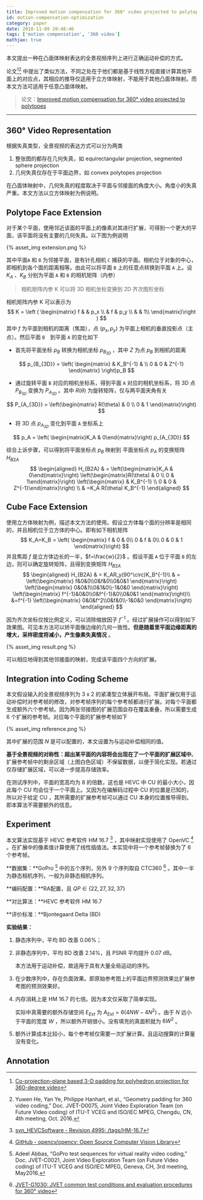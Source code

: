 ```yaml
---
title: Improved motion compensation for 360° video projected to polytopes
id: motion-compensation-optimization
category: paper
date: 2018-11-09 20:48:46
tags: ['motion compensation', '360 video']
mathjax: true
---
```



本文提出一种在凸面体映射表达的全景视频序列上进行正确运动补偿的方式。


<!-- more  -->

论文[^6][^7] 中提出了类似方法，不同之处在于他们都是基于线性方程直接计算其他平面上的对应点，其相应的推导仅适用于立方体映射，不能用于其他凸面体映射。而本文方法可适用于任意凸面体映射。


> 论文：[Improved motion compensation for 360° video projected to polytopes](https://ieeexplore.ieee.org/abstract/document/8019517)


---

## 360°  Video Representation

根据失真类型，全景视频的表达方式可以分为两类

1. 整张图的都存在几何失真，如 equirectangular projection, segmented sphere projection
2. 几何失真仅存在于平面边界，如 convex polytopes projection

在凸面体映射中，几何失真的程度取决于平面与邻接面的角度大小。角度小的失真严重。本文方法以立方体映射为例说明。



## Polytope Face Extension

对于某个平面，使用邻近该面的平面上的像素对其进行扩展，可得到一个更大的平面，该平面将没有主要的几何失真。以下图为例说明

{% asset_img extension.png %}



其中平面`A` 和 `B` 为邻接平面，是有针孔相机 `C` 捕获的平面。相机位于对象的中心，即相机到各个面的距离相等。由此可以将平面 `B` 上的任意点转换到平面 `A` 上。设 $K_A$ 、$K_B$ 分别为平面 `A` 和 `B` 的相机矩阵（内参）

> 相机矩阵内参  K 可以将 3D 相机坐标变换到 2D 齐次图形坐标

相机矩阵内参 K 可以表示为
$$
K = \left ( \begin{matrix}
f &  & p_x \\
 & f & p_y \\
 &  & 1\\
\end{matrix}\right )
$$
其中 $f$ 为平面到相机的距离（焦距），点 $(p_x,p_y)$ 为平面上相机的垂直投影点（主点）。然后平面 `B`　到平面 `A` 的变化如下

* 首先将平面坐标 $p_B$ 转换为相机坐标 $p_{B_{3D}}$ ，其中 $Z$ 为点 $p_{B}$ 到相机的距离

$$
p_{B_{3D}} = \left( \begin{matrix}
  & K_B^{-1} & \\
0 & 0 & Z^{-1}
\end{matrix} \right)p_B
$$

* 通过旋转平面 `B`  对应的相机坐标系，得到平面 `A`  对应的相机坐标系，将 3D 点 $P_{B_{3D}}$ 变换为 $P_{A_{3D}}$ 。其中 $R(\theta)$ 为旋转矩阵，仅与两平面夹角有关

$$
P_{A_{3D}} = \left(\begin{matrix}
R(\theta) & 0 \\
0 & 1
\end{matrix}\right)
$$

* 将 3D 点 $p_{A_{3D}}$ 变化到平面 `A` 坐标系上

$$
p_A = \left( \begin{matrix}K_A & 0\end{matrix}\right) p_{A_{3D}}
$$

综合上诉步骤，可以得到将平面坐标点 $p_B$ 映射到 平面坐标点 $p_A$ 的变换矩阵 $H_{B2A}$
$$
\begin{aligned}
H_{B2A} & = \left(\begin{matrix}K_A & 0\end{matrix}\right)
\left(\begin{matrix}R(\theta) & 0 \\
0 & 1\end{matrix}\right)
\left(\begin{matrix} & K_B^{-1} \\ 0 & 0 & Z^{-1}\end{matrix}\right) \\
& =K_A R(\theta) K_B^{-1}
\end{aligned}
$$


## Cube Face Extension

使用立方体映射为例，描述本文方法的使用。假设立方体每个面的分辨率是相同的，并且相机位于立方体的中心。即有如下相机矩阵
$$
K_A=K_B = \left( \begin{matrix}
f & 0 & 0\\
0 & f & 0\\
0 & 0 & 1
\end{matrix}\right)
$$
并且焦距 $f$ 是立方体边长的一半，$f=\frac{w}{2}$ 。假设平面 `A` 位于平面 `B` 的左边，则可以确定旋转矩阵，且得到变换矩阵 $H_{B2A}$
$$
\begin{aligned}
H_{B2A} & = K_AR_y(90^\circ)K_B^{-1}\\
& = \left(\begin{matrix}
f&0&0\\0&f&0\\0&0&1
\end{matrix}\right)
\left(\begin{matrix}
0&0&1\\0&1&0\\-1&0&0
\end{matrix}\right)
\left(\begin{matrix}
f^{-1}&0&0\\0&f^{-1}&0\\0&0&1
\end{matrix}\right)\\
&=f^{-1}
\left(\begin{matrix}
0&0&f^2\\0&f&0\\-1&0&0
\end{matrix}\right)
\end{aligned}
$$

因为齐次坐标仅按比例定义，可以消除缩放因子 $f^{-1}$  。经过扩展操作可以得到如下效果图。可见本方法可以矫平面像边缘的几何一致性。**但是随着里平面边缘距离的增大，采样密度将减小，产生像素失真情况** 。

{% asset_img result.png %}


可以相应地得到其他邻接面的映射，完成该平面四个方向的扩展。



## Integration into Coding Scheme

本文假设输入的全景视频序列为 3 x 2 的紧凑型立体展开布局。平面扩展仅用于运动补偿时对参考帧的修改，对参考帧序列的每个参考帧都进行扩展。对每个平面都生成额外六个参考帧。因为两张邻接图的扩展范围会存在覆盖重叠，所以需要生成 6 个扩展的参考帧。对应每个平面的扩展参考帧如下

{% asset_img reference.png %}


其中扩展的范围 $N$ 是可以配置的，本文设置为与运动补偿相同的值。

**基于全景视频的对称性：超出某平面的内容将会出现在了一个平面的扩展区域中**。扩展参考帧中的剩余区域（上图白色区域）不保留数据，以便于简化实现。若通过仅存储扩展区域，可以进一步提高存储效率。

在测试序列中，平面的宽高均为 8 的倍数，这也是 HEVC 中 CU 的最小大小，因此每个 CU 均会位于一个平面上。又因为在编解码过程中 CU 的位置是已知的，所以对于给定 CU ，其所需要的扩展参考帧可以通过 CU 本身的位置推导得到。即本算法不需要额外的信息。



## Experiment

本文算法实现基于 HEVC 参考软件 HM 16.7 [^13] ，其中映射实现使用了 OpenVC [^14] 。在扩展中的像素值计算使用了线性插值法。本实现中将一个参考帧替换为了 6 个参考帧。

**数据集：**GoPro [^15] 中的五个序列，另外 9 个序列取自 CTC360 [^16] 。其中一半为静态相机序列，一般为非静态相机序列。

**编码配置：**RA配置，且 $QP\in \{22,27,32,37\}$  

**对比算法：**HEVC 参考软件 HM 16.7

**评价标准：**Bjontegaard Delta (BD)

**实验结果：**

1. 静态序列中，平均 BD 改善 0.06%；

2. 非静态序列中，平均 BD 改善 2.14%，且 PSNR 平均提升 0.07 dB。

   本方法用于运动补偿，故适用于具有大量全局运动的序列。

3. 在少数序列中，存在负面效果。即原始参考图上的平面边界预测效果比扩展参考图的预测效果好。

4. 内存消耗上是 HM 16.7 的七倍。因为本文仅采取了简单实现。

   实际中真需要的额外存储空间 $E_{Ext}$ 为 $A_{Ext}=6(4NW - 4N^2)$ 。由于 $N$ 远小于平面的宽度 $W$ ，所以额外开销很小。没有填充的真面积就为 $6W^2$ 。

5. 额外计算成本比较小，每个参考帧仅需要一次扩展计算。且运动搜算的计算量没有变化。



## Annotation

[^6]: [Co-projection-plane based 3-D padding for polyhedron projection for 360-degree video](https://ieeexplore.ieee.org/abstract/document/8019393/)
[^7]: Yuwen He, Yan Ye, Philippe Hanhart, et al., “Geometry padding for 360 video coding,” Doc. JVET-D0075, Joint Video Exploration Team (on Future Video coding) of ITU-T VCEG and ISO/IEC MPEG, Chengdu, CN, 4th meeting, Oct. 2016.
[^13]: [svn_HEVCSoftware - Revision 4995: /tags/HM-16.7](https://hevc.hhi.fraunhofer.de/svn/svn_HEVCSoftware/tags/HM-16.7/)
[^14]: [GitHub - opencv/opencv: Open Source Computer Vision Library](https://github.com/opencv/opencv)
[^15]: Adeel Abbas, “GoPro test sequences for virtual reality video coding,” Doc. JVET-C0021, Joint Video Exploration Team (on Future Video coding) of ITU-T VCEG and ISO/IEC MPEG, Geneva, CH, 3rd meeting, May2016.
[^16]: [JVET-G1030: JVET common test conditions and evaluation procedures for 360° video](https://www.researchgate.net/publication/326504378_JVET-G1030_JVET_common_test_conditions_and_evaluation_procedures_for_360_video)
